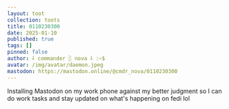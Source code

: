 ```yaml
---
layout: toot
collection: toots
title: 0110230300
date: 2025-01-10
published: true
tags: []
pinned: false
author: ⸸ commander ░ nova ⸸ :~$
avatar: /img/avatar/daemon.jpeg
mastodon: https://mastodon.online/@cmdr_nova/0110230300
---
```


Installing Mastodon on my work phone against my better judgment so I can do work tasks and stay updated on what's happening on fedi lol
